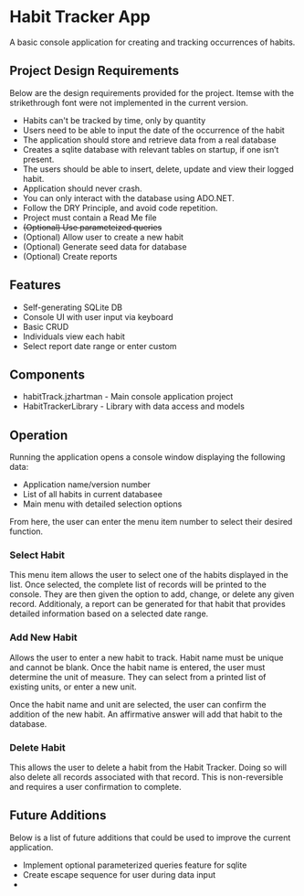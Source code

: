 <h1>Habit Tracker App</h1>
<p>A basic console application for creating and tracking occurrences of habits.
</p>

<h2>Project Design Requirements</h2>
<p>Below are the design requirements provided for the project. Itemse with the strikethrough font were not implemented in the current version.
</p>

<ul>
<li>Habits can't be tracked by time, only by quantity</li>
<li>Users need to be able to input the date of the occurrence of the habit</li>
<li>The application should store and retrieve data from a real database</li>
<li>Creates a sqlite database with relevant tables on startup, if one isn’t present.</li>
<li>The users should be able to insert, delete, update and view their logged habit.</li>
<li>Application should never crash.</li>
<li>You can only interact with the database using ADO.NET.</li>
<li>Follow the DRY Principle, and avoid code repetition.</li>
<li>Project must contain a Read Me file</li>
<li><s>(Optional) Use parameteized queries</s></li>
<li>(Optional) Allow user to create a new habit</li>
<li>(Optional) Generate seed data for database</li>
<li>(Optional) Create reports</li>
</ul>

<h2>Features</h2>
<ul>
<li>Self-generating SQLite DB</li>
<li>Console UI with user input via keyboard</li>
<li>Basic CRUD</li>
<li>Individuals view each habit</li>
<li>Select report date range or enter custom</li>
</ul>

<h2>Components</h2>
<ul>
  <li>habitTrack.jzhartman - Main console application project</li>
  <li>HabitTrackerLibrary - Library with data access and models</li>
</ul>

<h2>Operation</h2>
<p>Running the application opens a console window displaying the following data:
</p>
<ul>
  <li>Application name/version number</li>
  <li>List of all habits in current databasee</li>
  <li>Main menu with detailed selection options</li>
</ul>

From here, the user can enter the menu item number to select their desired function.

<h3>Select Habit</h3>
This menu item allows the user to select one of the habits displayed in the list. Once selected, the complete list of records will be printed to the console. They are then given the option to add, change, or delete any given record. Additionaly, a report can be generated for that habit that provides detailed information based on a selected date range.

<h3>Add New Habit</h3>
Allows the user to enter a new habit to track. Habit name must be unique and cannot be blank. Once the habit name is entered, the user must determine the unit of measure. They can select from a printed list of existing units, or enter a new unit.

Once the habit name and unit are selected, the user can confirm the addition of the new habit. An affirmative answer will add that habit to the database.

<h3>Delete Habit</h3>
This allows the user to delete a habit from the Habit Tracker. Doing so will also delete all records associated with that record. This is non-reversible and requires a user confirmation to complete.

<h2>Future Additions</h2>
<p>Below is a list of future additions that could be used to improve the current application.</p>

<ul>
  <li>Implement optional parameterized queries feature for sqlite</li>
  <li>Create escape sequence for user during data input</li>
  <li></li>
  
</ul>

